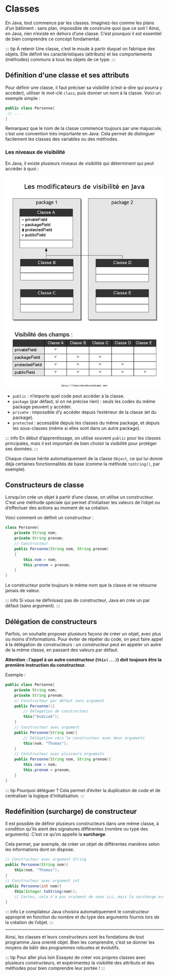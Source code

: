 # Classes

En Java, tout commence par les classes. Imaginez-les comme les plans d’un bâtiment : sans plan, impossible de construire quoi que ce soit ! Ainsi, en Java, rien n’existe en dehors d’une classe. C’est pourquoi il est essentiel de bien comprendre ce concept fondamental.

::: tip À retenir
Une classe, c’est le moule à partir duquel on fabrique des objets. Elle définit les caractéristiques (attributs) et les comportements (méthodes) communs à tous les objets de ce type.
:::

## Définition d'une classe et ses attributs

Pour définir une classe, il faut préciser sa visibilité (c’est-à-dire qui pourra y accéder), utiliser le mot-clé `class`, puis donner un nom à la classe. Voici un exemple simple :

```java
public class Personne{
 // ...
}
```

Remarquez que le nom de la classe commence toujours par une majuscule, c’est une convention très importante en Java. Cela permet de distinguer facilement les classes des variables ou des méthodes.

### Les niveaux de visibilité

En Java, il existe plusieurs niveaux de visibilité qui déterminent qui peut accéder à quoi :

![visibilites](/images/Java_visibility.png)

- `public` : n’importe quel code peut accéder à la classe.
- `package` (par défaut, si on ne précise rien) : seuls les codes du même package peuvent y accéder.
- `private` : impossible d’y accéder depuis l’extérieur de la classe (et du package).
- `protected` : accessible depuis les classes du même package, et depuis les sous-classes (même si elles sont dans un autre package).

::: info
En début d’apprentissage, on utilise souvent `public` pour les classes principales, mais il est important de bien choisir la visibilité pour protéger ses données.
:::

Chaque classe hérite automatiquement de la classe `Object`, ce qui lui donne déjà certaines fonctionnalités de base (comme la méthode `toString()`, par exemple).

## Constructeurs de classe

Lorsqu’on crée un objet à partir d’une classe, on utilise un constructeur. C’est une méthode spéciale qui permet d’initialiser les valeurs de l’objet ou d’effectuer des actions au moment de sa création.

Voici comment on définit un constructeur :

```java
class Personne{
    private String nom;
    private String prenom;
    // Constructeur
    public Personne(String nom, String prenom)
    {
        this.nom = nom;
        this.prenom = prenom;
    }
}
```

Le constructeur porte toujours le même nom que la classe et ne retourne jamais de valeur.

::: info
Si vous ne définissez pas de constructeur, Java en crée un par défaut (sans argument).
:::

## Délégation de constructeurs

Parfois, on souhaite proposer plusieurs façons de créer un objet, avec plus ou moins d’informations. Pour éviter de répéter du code, on peut faire appel à la délégation de constructeurs : un constructeur peut en appeler un autre de la même classe, en passant des valeurs par défaut.

**Attention : l’appel à un autre constructeur (`this(...)`) doit toujours être la première instruction du constructeur.**

Exemple :

```java
public class Personne{
    private String nom;
    private String prenom;
    // Constructeur par défaut sans argument
    public Personne(){
        // Délégation de constructeur
        this("Dudziak");
    }
    // Constructeur avec argument
    public Personne(String nom){
        // Délégation vers le constructeur avec deux arguments
        this(nom, "Thomas");
    }
    // Constructeur avec plusieurs arguments
    public Personne(String nom, String prenom){
        this.nom = nom;
        this.prenom = prenom;
    }
}
```

::: tip Pourquoi déléguer ?
Cela permet d’éviter la duplication de code et de centraliser la logique d’initialisation.
:::

## Redéfinition (surcharge) de constructeur

Il est possible de définir plusieurs constructeurs dans une même classe, à condition qu’ils aient des signatures différentes (nombre ou type des arguments). C’est ce qu’on appelle la **surcharge**.

Cela permet, par exemple, de créer un objet de différentes manières selon les informations dont on dispose.

```java
// Constructeur avec argument String
public Personne(String nom){
    this(nom, "Thomas");
}
// Constructeur avec argument int
public Personne(int nom){
    this(Integer.toString(nom));
    // Certes, cela n’a pas vraiment de sens ici, mais la surcharge est possible !
}
```

::: info
Le compilateur Java choisira automatiquement le constructeur approprié en fonction du nombre et du type des arguments fournis lors de la création de l’objet.
:::

---

Ainsi, les classes et leurs constructeurs sont les fondations de tout programme Java orienté objet. Bien les comprendre, c’est se donner les moyens de bâtir des programmes robustes et évolutifs.

::: tip Pour aller plus loin
Essayez de créer vos propres classes avec plusieurs constructeurs, et expérimentez la visibilité des attributs et des méthodes pour bien comprendre leur portée !
:::
